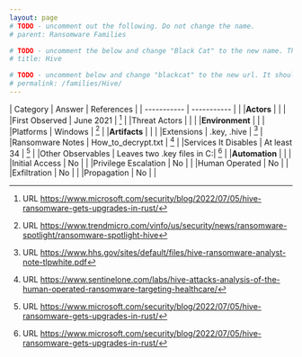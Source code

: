 ```yaml
---
layout: page
# TODO - uncomment out the following. Do not change the name.
# parent: Ransomware Families

# TODO - uncomment the below and change "Black Cat" to the new name. This will be shown in the menu.
# title: Hive

# TODO - uncomment below and change "blackcat" to the new url. It should be all lower case and no spaces
# permalink: /families/Hive/
---
```


| Category | Answer | References | 
| ----------- | ----------- | | 
|**Actors** | | |
|First Observed | June 2021 | [^1] |
|Threat Actors | | |
|**Environment** | | |
|Platforms | Windows | [^2] |
|**Artifacts** | | |
|Extensions | .key, .hive | [^3] |
|Ransomware Notes | How_to_decrypt.txt | [^4] |
|Services It Disables | At least 34 | [^5] |
|Other Observables | Leaves two .key files in C:\| [^6] |
|**Automation** | | |
|Initial Access | No |  |
|Privilege Escalation | No | |
|Human Operated | No | |
|Exfiltration | No | |
|Propagation | No | |


[^1]: URL https://www.microsoft.com/security/blog/2022/07/05/hive-ransomware-gets-upgrades-in-rust/
[^2]: URL https://www.trendmicro.com/vinfo/us/security/news/ransomware-spotlight/ransomware-spotlight-hive
[^3]: URL https://www.hhs.gov/sites/default/files/hive-ransomware-analyst-note-tlpwhite.pdf
[^4]: URL https://www.sentinelone.com/labs/hive-attacks-analysis-of-the-human-operated-ransomware-targeting-healthcare/
[^5]: URL https://www.microsoft.com/security/blog/2022/07/05/hive-ransomware-gets-upgrades-in-rust/
[^6]: URL https://www.microsoft.com/security/blog/2022/07/05/hive-ransomware-gets-upgrades-in-rust/
